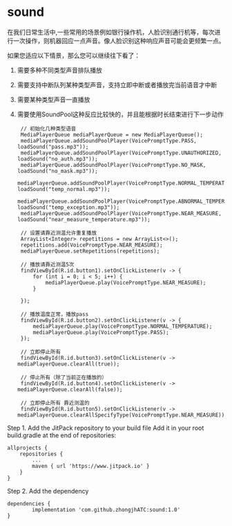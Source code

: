 # sound
在我们日常生活中,一些常用的场景例如银行操作机，人脸识别通行机等，每次进行一次操作，则机器回应一点声音。像人脸识别这种响应声音可能会更频繁一点。

如果您适应以下情景，那么您可以继续往下看了：
1. 需要多种不同类型声音排队播放
2. 需要支持中断队列某种类型声音，支持立即中断或者播放完当前语音才中断
3. 需要某种类型声音一直播放
4. 需要使用SoundPool这种反应比较快的，并且能根据时长结束进行下一步动作

        // 初始化几种类型语音
        MediaPlayerQueue mediaPlayerQueue = new MediaPlayerQueue();
        mediaPlayerQueue.addSoundPoolPlayer(VoicePromptType.PASS, loadSound("pass.mp3"));
        mediaPlayerQueue.addSoundPoolPlayer(VoicePromptType.UNAUTHORIZED, loadSound("no_auth.mp3"));
        mediaPlayerQueue.addSoundPoolPlayer(VoicePromptType.NO_MASK, loadSound("no_mask.mp3"));
        mediaPlayerQueue.addSoundPoolPlayer(VoicePromptType.NORMAL_TEMPERATURE, loadSound("temp_normal.mp3"));
        mediaPlayerQueue.addSoundPoolPlayer(VoicePromptType.ABNORMAL_TEMPERATURE, loadSound("temp_exception.mp3"));
        mediaPlayerQueue.addSoundPoolPlayer(VoicePromptType.NEAR_MEASURE, loadSound("near_measure_temperature.mp3"));

        // 设置请靠近测温允许重复播放
        ArrayList<Integer> repetitions = new ArrayList<>();
        repetitions.add(VoicePromptType.NEAR_MEASURE);
        mediaPlayerQueue.setRepetitions(repetitions);

        // 播放请靠近测温5次
        findViewById(R.id.button1).setOnClickListener(v -> {
            for (int i = 0; i < 5; i++) {
                mediaPlayerQueue.play(VoicePromptType.NEAR_MEASURE);
            }

        });

        // 播放温度正常，播放pass
        findViewById(R.id.button2).setOnClickListener(v -> {
            mediaPlayerQueue.play(VoicePromptType.NORMAL_TEMPERATURE);
            mediaPlayerQueue.play(VoicePromptType.PASS);
        });

        // 立即停止所有
        findViewById(R.id.button3).setOnClickListener(v -> mediaPlayerQueue.clearAll(true));

        // 停止所有（除了当前正在播放的）
        findViewById(R.id.button4).setOnClickListener(v -> mediaPlayerQueue.clearAll(false));

        // 立即停止所有 靠近测温的
        findViewById(R.id.button5).setOnClickListener(v -> mediaPlayerQueue.clearAllSpecifyType(VoicePromptType.NEAR_MEASURE));
        
        
        
        
Step 1. Add the JitPack repository to your build file
Add it in your root build.gradle at the end of repositories:

	allprojects {
		repositories {
			...
			maven { url 'https://www.jitpack.io' }
		}
	}
Step 2. Add the dependency

	dependencies {
	        implementation 'com.github.zhongjhATC:sound:1.0'
	}
